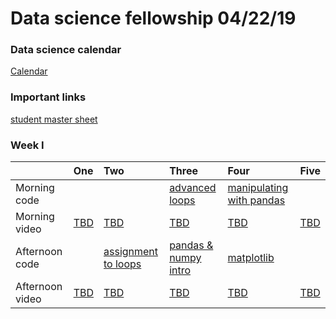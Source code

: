 # Data science fellowship 04/22/19 




### Data science calendar

[Calendar]("https://calendar.google.com/calendar/embed?src=flatironschool.com_ol6td9qn7mv33socuqn1195oqc%40group.calendar.google.com&ctz=America%2FNew_York")

### Important links 

 [student master sheet](https://docs.google.com/spreadsheets/d/1gx4sfDQXYgk5xknYquXZEzZ6qmrJXc1rtesc5BPYKG0/edit#gid=0)



### Week I 

|                 | One                                       | Two                                       | Three                                     | Four                                      | Five                                      |
|:----------------|:------------------------------------------|:------------------------------------------|:------------------------------------------|:------------------------------------------|:------------------------------------------|
| Morning code    | <a href=""></a> | <a href=""></a> | <a href="https://github.com/learn-co-students/dc_ds_04_22_19/tree/master/module_1/lecture_1_day_3_python-202-adv-loops-functions">advanced loops</a> | <a href="https://github.com/learn-co-students/dc_ds_04_22_19/tree/master/module_1/lecture_1_day_4_manipulating_data_with_pandas">manipulating with pandas</a> | <a href=""></a> |
| Morning video   | <a href=""> TBD </a> | <a href=""> TBD </a> | <a href=""> TBD </a> | <a href=""> TBD </a> | <a href="">TBD</a> |
| Afternoon code  | <a href=""></a> | <a href="https://github.com/learn-co-students/dc_ds_04_22_19/tree/master/module_1/lecture_1_day_2_python-101-assignment-to-loops">assignment to loops</a>  | <a href="https://github.com/learn-co-students/dc_ds_04_22_19/tree/master/module_1/lecture_2_day_3_intro_libraries_numpy_and_pandas">pandas & numpy intro</a> | <a href="https://github.com/learn-co-students/dc_ds_04_22_19/tree/master/module_1/lecture_2_day_4_visualizations-matplotlib">matplotlib</a> | <a href=""></a> |
| Afternoon video | <a href=""> TBD </a> | <a href=""> TBD </a> | <a href=""> TBD </a> | <a href=""> TBD </a> | <a href=""> TBD </a> |

